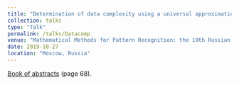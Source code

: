 ```yaml
---
title: "Determination of data complexity using a universal approximating model"
collection: talks
type: "Talk"
permalink: /talks/Datacomp
venue: "Mathematical Methods for Pattern Recognition: the 19th Russian National Conference with International Participation"
date: 2019-10-27
location: "Moscow, Russia"
---
```

[Book of abstracts](http://www.machinelearning.ru/wiki/images/b/bf/MMPR2019.pdf) (page 68).
